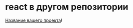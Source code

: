 # react в другом репозитории 

[Название вашего проекта](https://github.com/ваш-логин/ваш-репозиторий)!


